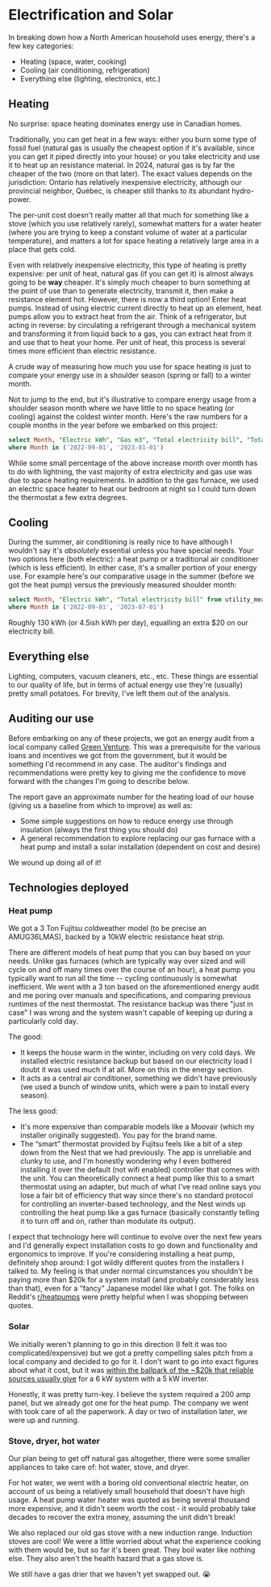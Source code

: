 # Electrification and Solar

In breaking down how a North American household uses energy, there's a few key categories:

- Heating (space, water, cooking)
- Cooling (air conditioning, refrigeration)
- Everything else (lighting, electronics, etc.)

## Heating

No surprise: space heating dominates energy use in Canadian homes.

Traditionally, you can get heat in a few ways: either you burn some type of fossil fuel (natural gas is usually the cheapest option if it's available, since you can get it piped directly into your house) or you take electricity and use it to heat up an resistance material. In 2024, natural gas is by far the cheaper of the two (more on that later). The exact values depends on the jurisdiction: Ontario has relatively inexpensive electricity, although our provincial neighbor, Qu&eacute;bec, is cheaper still thanks to its abundant hydro-power.

The per-unit cost doesn't really matter all that much for something like a stove (which you use relatively rarely), somewhat matters for a water heater (where you are trying to keep a constant volume of water at a particular temperature), and matters a lot for space heating a relatively large area in a place that gets cold.

Even with relatively inexpensive electricity, this type of heating is pretty expensive: per unit of heat, natural gas (if you can get it) is almost always going to be **way** cheaper. It's simply much cheaper to burn something at the point of use than to generate electricity, transmit it, then make a resistance element hot.
However, there is now a third option! Enter heat pumps. Instead of using electric current directly to heat up an element, heat pumps allow you to extract heat from the air. Think of a refrigerator, but acting in reverse: by circulating a refrigerant through a mechanical system and transforming it from liquid back to a gas, you can extract heat from it and use that to heat your home. Per unit of heat, this process is several times more efficient than electric resistance.

A crude way of measuring how much you use for space heating is just to compare your energy use in a shoulder season (spring or fall) to a winter month.

Not to jump to the end, but it's illustrative to compare energy usage from a shoulder season month where we have little to no space heating (or cooling) against the coldest winter month.
Here's the raw numbers for a couple months in the year before we embarked on this project:

```sql usage_shoulder_vs_winter
select Month, "Electric kWh", "Gas m3", "Total electricity bill", "Total gas bill" from utility_measures.utility_measures
where Month in ('2022-09-01', '2023-01-01')
```

<DataTable data={usage_shoulder_vs_winter} />

While some small percentage of the above increase month over month has to do with lightning, the vast majority of extra electricity and gas use was due to space heating requirements. In addition to the gas furnace, we used an electric space heater to heat our bedroom at night so I could turn down the thermostat a few extra degrees.

## Cooling

During the summer, air conditioning is really nice to have although I wouldn't say it's _absolutely_ essential unless you have special needs.
Your two options here (both electric): a heat pump or a traditional air conditioner (which is less efficient). In either case, it's a smaller portion of your energy use. For example here's our comparative usage in the summer (before we got the heat pump) versus the previously measured shoulder month:

```sql usage_shoulder_vs_summer
select Month, "Electric kWh", "Total electricity bill" from utility_measures.utility_measures
where Month in ('2022-09-01', '2023-07-01')
```

<DataTable data={usage_shoulder_vs_summer}>
    <Column id={"Month"}/>
    <Column id={"Electric kWh"}/>
	<Column id={"Total electricity bill"} fmt=cad/> 
</DataTable>

Roughly 130 kWh (or 4.5ish kWh per day), equalling an extra $20 on our electricity bill.

## Everything else

Lighting, computers, vacuum cleaners, etc., etc. These things are essential to our quality of life, but in terms of actual energy use they're (usually) pretty small potatoes. For brevity, I've left them out of the analysis.

## Auditing our use

Before embarking on any of these projects, we got an energy audit from a local company called [Green Venture](https://www.greenventure.ca/). This was a prerequisite for the various loans and incentives we got from the government, but it would be something I'd recommend in any case. The auditor's findings and recommendations were pretty key to giving me the confidence to move forward with the changes I'm going to describe below.

The report gave an approximate number for the heating load of our house (giving us a baseline from which to improve) as well as:

- Some simple suggestions on how to reduce energy use through insulation (always the first thing you should do)
- A general recommendation to explore replacing our gas furnace with a heat pump and install a solar installation (dependent on cost and desire)

We wound up doing all of it!

## Technologies deployed

### Heat pump

We got a 3 Ton Fujitsu coldweather model (to be precise an AMUG36LMAS), backed by a 10kW electric resistance heat strip.

There are different models of heat pump that you can buy based on your needs.
Unlike gas furnaces (which are typically way over sized and will cycle on and off many times over the course of an hour), a heat pump you typically want to run all the time -- cycling continuously is somewhat inefficient.
We went with a 3 ton based on the aforementioned energy audit and me poring over manuals and specifications, and comparing previous runtimes of the nest thermostat.
The resistance backup was there "just in case" I was wrong and the system wasn't capable of keeping up during a particularly cold day.

The good:

- It keeps the house warm in the winter, including on very cold days. We installed electric resistance backup but based on our electricity load I doubt it was used much if at all. More on this in the energy section.
- It acts as a central air conditioner, something we didn't have previously (we used a bunch of window units, which were a pain to install every season).

The less good:

- It's more expensive than comparable models like a Moovair (which my installer originally suggested). You pay for the brand name.
- The “smart” thermostat provided by Fujitsu feels like a bit of a step down from the Nest that we had previously. The app is unreliable and clunky to use, and I'm honestly wondering why I even bothered installing it over the default (not wifi enabled) controller that comes with the unit. You can theoretically connect a heat pump like this to a smart thermostat using an adapter, but much of what I've read online says you lose a fair bit of efficiency that way since there's no standard protocol for controlling an inverter-based technology, and the Nest winds up controlling the heat pump like a gas furnace (basically constantly telling it to turn off and on, rather than modulate its output).

I expect that technology here will continue to evolve over the next few years and I'd generally expect installation costs to go down and functionality and ergonomics to improve. If you're considering installing a heat pump, definitely shop around: I got wildly different quotes from the installers I talked to. My feeling is that under normal circumstances you shouldn't be paying more than $20k for a system install (and probably considerably less than that), even for a “fancy” Japanese model like what I got. The folks on Reddit's [r/heatpumps] were pretty helpful when I was shopping between quotes.

[r/heatpumps]: https://www.reddit.com/r/heatpumps

### Solar

We initially weren't planning to go in this direction (I felt it was too complicated/expensive) but we got a pretty compelling sales pitch from a local company and decided to go for it.
I don't want to go into exact figures about what it cost, but it was [within the ballpark of the \~$20k that reliable sources usually give](https://solarbonds.ca/blog/installing-solar-panels-on-your-ontario-home/) for a 6 kW system with a 5 kW inverter.

Honestly, it was pretty turn-key. I believe the system required a 200 amp panel, but we already got one for the heat pump. The company we went with took care of all the paperwork. A day or two of installation later, we were up and running.

<!--

One thing to bear in mind with residential solar is that your production will heavily depend on the angle of your roof and what's around your residence. We're lucky enough to have a nice south facing roof (good\!) but our next door neighbors have a bunch of large trees that block out a good portion of the sun during the latter half of the day, which somewhat decreases the system's output.

One day I got curious and decided to compare our installation's performance to that of a nearby community solar installation at an industrial location:

&lt;insert graph here>

Another potential point of comparison is the Global Solar Atlas. Punching in my approximate location, I got a figure indicating [I'm roughly getting what you'd expect from a 5 kW system](https://globalsolaratlas.info/detail?s=43.25011,-79.84963&m=site&c=43.25011,-79.84963,11&pv=small,180,34,5).

I understand that this sort of situation is typical for residential solar use cases and we were prepared for it, but it's still something to bear in mind and illustrates why residential solar might not be the solution to all of our energy problems. If you do have a site where you can generate a good amount, then that's great\! But a tour around my neighborhood finds very few roofs that seem like a great candidate for solar: either they're facing in the wrong direction, or they don't have a shape that would accommodate enough panels to make the installation worthwhile.

I'm more optimistic about the future of community solar (the site above being a good example): this should allow us to use the best available spaces for these things in urban areas.

-->

### Stove, dryer, hot water

Our plan being to get off natural gas altogether, there were some smaller appliances to take care of: hot water, stove, and dryer.

For hot water, we went with a boring old conventional electric heater, on account of us being a relatively small household that doesn't have high usage. A heat pump water heater was quoted as being several thousand more expensive, and it didn't seem worth the cost - it would probably take decades to recover the extra money, assuming the unit didn't break\!

We also replaced our old gas stove with a new induction range. Induction stoves are cool\! We were a little worried about what the experience cooking with them would be, but so far it's been great. They boil water like nothing else. They also aren't the health hazard that a gas stove is.

We still have a gas drier that we haven't yet swapped out. 😭
